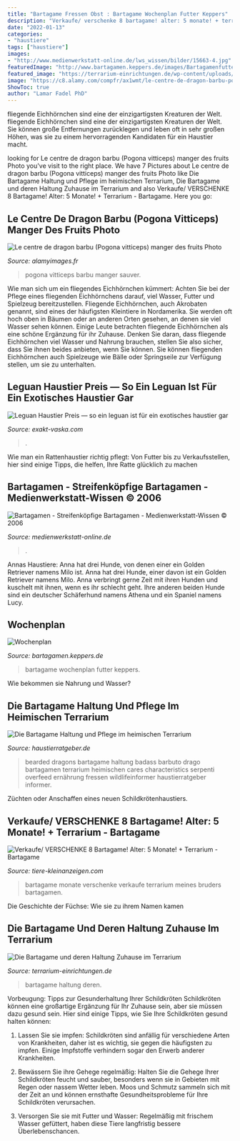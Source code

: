 ```yaml
---
title: "Bartagame Fressen Obst : Bartagame Wochenplan Futter Keppers"
description: "Verkaufe/ verschenke 8 bartagame! alter: 5 monate! + terrarium"
date: "2022-01-13"
categories:
- "haustiere"
tags: ["haustiere"]
images:
- "http://www.medienwerkstatt-online.de/lws_wissen/bilder/15663-4.jpg"
featuredImage: "http://www.bartagamen.keppers.de/images/Bartagamenfutter.jpg"
featured_image: "https://terrarium-einrichtungen.de/wp-content/uploads/2021/02/bartagame-3-300x233.jpg"
image: "https://c8.alamy.com/compfr/ax1wmt/le-centre-de-dragon-barbu-pogona-vitticeps-manger-des-fruits-ax1wmt.jpg"
ShowToc: true
author: "Lamar Fadel PhD"
---
```



fliegende Eichhörnchen sind eine der einzigartigsten Kreaturen der Welt.
fliegende Eichhörnchen sind eine der einzigartigsten Kreaturen der Welt. Sie können große Entfernungen zurücklegen und leben oft in sehr großen Höhen, was sie zu einem hervorragenden Kandidaten für ein Haustier macht.

	

		
looking for Le centre de dragon barbu (Pogona vitticeps) manger des fruits Photo you've visit to the right place. We have 7 Pictures about Le centre de dragon barbu (Pogona vitticeps) manger des fruits Photo like Die Bartagame Haltung und Pflege im heimischen Terrarium, Die Bartagame und deren Haltung Zuhause im Terrarium and also Verkaufe/ VERSCHENKE 8 Bartagame! Alter: 5 Monate! + Terrarium - Bartagame. Here you go:
		
    
## Le Centre De Dragon Barbu (Pogona Vitticeps) Manger Des Fruits Photo

<img loading=lazy src="https://c8.alamy.com/compfr/ax1wmt/le-centre-de-dragon-barbu-pogona-vitticeps-manger-des-fruits-ax1wmt.jpg" onerror="this.onerror=null;this.src='https://tse2.mm.bing.net/th?id=OIP.G0JFTiPVIdgCNn_cqeuoXgHaFe&amp;pid=15.1';" alt="Le centre de dragon barbu (Pogona vitticeps) manger des fruits Photo">

_Source: alamyimages.fr_

>pogona vitticeps barbu manger sauver. 

	

Wie man sich um ein fliegendes Eichhörnchen kümmert: Achten Sie bei der Pflege eines fliegenden Eichhörnchens darauf, viel Wasser, Futter und Spielzeug bereitzustellen.
Fliegende Eichhörnchen, auch Akrobaten genannt, sind eines der häufigsten Kleintiere in Nordamerika. Sie werden oft hoch oben in Bäumen oder an anderen Orten gesehen, an denen sie viel Wasser sehen können. Einige Leute betrachten fliegende Eichhörnchen als eine schöne Ergänzung für ihr Zuhause. Denken Sie daran, dass fliegende Eichhörnchen viel Wasser und Nahrung brauchen, stellen Sie also sicher, dass Sie ihnen beides anbieten, wenn Sie können. Sie können fliegenden Eichhörnchen auch Spielzeuge wie Bälle oder Springseile zur Verfügung stellen, um sie zu unterhalten.

    
## Leguan Haustier Preis — So Ein Leguan Ist Für Ein Exotisches Haustier Gar

<img loading=lazy src="https://exakt-vaska.com/gizu/VXC2xrXAMT0jJ8Nrt93Q0AHaFj.jpg" onerror="this.onerror=null;this.src='https://tse1.mm.bing.net/th?id=OIP.0VkqfzlgrWAiVFSkcEKHTwAAAA&amp;pid=15.1';" alt="Leguan Haustier Preis — so ein leguan ist für ein exotisches haustier gar">

_Source: exakt-vaska.com_

>. 

	

Wie man ein Rattenhaustier richtig pflegt: Von Futter bis zu Verkaufsstellen, hier sind einige Tipps, die helfen, Ihre Ratte glücklich zu machen

    
## Bartagamen - Streifenköpfige Bartagamen - Medienwerkstatt-Wissen © 2006

<img loading=lazy src="http://www.medienwerkstatt-online.de/lws_wissen/bilder/15663-4.jpg" onerror="this.onerror=null;this.src='https://tse1.mm.bing.net/th?id=OIP.GNC_miBp3R4MUiTru3dSXQHaEm&amp;pid=15.1';" alt="Bartagamen - Streifenköpfige Bartagamen - Medienwerkstatt-Wissen © 2006">

_Source: medienwerkstatt-online.de_

>. 

	

Annas Haustiere: Anna hat drei Hunde, von denen einer ein Golden Retriever namens Milo ist.
Anna hat drei Hunde, einer davon ist ein Golden Retriever namens Milo. Anna verbringt gerne Zeit mit ihren Hunden und kuschelt mit ihnen, wenn es ihr schlecht geht. Ihre anderen beiden Hunde sind ein deutscher Schäferhund namens Athena und ein Spaniel namens Lucy.

    
## Wochenplan

<img loading=lazy src="http://www.bartagamen.keppers.de/images/Bartagamenfutter.jpg" onerror="this.onerror=null;this.src='https://tse1.mm.bing.net/th?id=OIP.Rhv8X8dVnlTeFo1UFp9B3gHaEs&amp;pid=15.1';" alt="Wochenplan">

_Source: bartagamen.keppers.de_

>bartagame wochenplan futter keppers. 

	

Wie bekommen sie Nahrung und Wasser?

    
## Die Bartagame Haltung Und Pflege Im Heimischen Terrarium

<img loading=lazy src="https://www.haustierratgeber.de/wp-content/uploads/2020/01/Bartagame-Haltung3-1.jpg" onerror="this.onerror=null;this.src='https://tse1.mm.bing.net/th?id=OIP.4Cm0iTLdCAdd7TtuG5JmVAHaE7&amp;pid=15.1';" alt="Die Bartagame Haltung und Pflege im heimischen Terrarium">

_Source: haustierratgeber.de_

>bearded dragons bartagame haltung badass barbuto drago bartagamen terrarium heimischen cares characteristics serpenti overfeed ernährung fressen wildlifeinformer haustierratgeber informer. 

	

Züchten oder Anschaffen eines neuen Schildkrötenhaustiers.

    
## Verkaufe/ VERSCHENKE 8 Bartagame! Alter: 5 Monate! + Terrarium - Bartagame

<img loading=lazy src="https://www.tiere-kleinanzeigen.com/export/6cbc4425db6cf5ca757931ac293a1.jpg" onerror="this.onerror=null;this.src='https://tse4.mm.bing.net/th?id=OIP.80Tkb4pD_dSYhfQhjQtkXgHaFj&amp;pid=15.1';" alt="Verkaufe/ VERSCHENKE 8 Bartagame! Alter: 5 Monate! + Terrarium - Bartagame">

_Source: tiere-kleinanzeigen.com_

>bartagame monate verschenke verkaufe terrarium meines bruders bartagamen. 

	

Die Geschichte der Füchse: Wie sie zu ihrem Namen kamen

    
## Die Bartagame Und Deren Haltung Zuhause Im Terrarium

<img loading=lazy src="https://terrarium-einrichtungen.de/wp-content/uploads/2021/02/bartagame-3-300x233.jpg" onerror="this.onerror=null;this.src='https://tse2.mm.bing.net/th?id=OIP.RGUce-7LokB_Rd8Kn-UByQAAAA&amp;pid=15.1';" alt="Die Bartagame und deren Haltung Zuhause im Terrarium">

_Source: terrarium-einrichtungen.de_

>bartagame haltung deren. 

	

Vorbeugung: Tipps zur Gesunderhaltung Ihrer Schildkröten
Schildkröten können eine großartige Ergänzung für Ihr Zuhause sein, aber sie müssen dazu gesund sein. Hier sind einige Tipps, wie Sie Ihre Schildkröten gesund halten können:
1. Lassen Sie sie impfen: Schildkröten sind anfällig für verschiedene Arten von Krankheiten, daher ist es wichtig, sie gegen die häufigsten zu impfen. Einige Impfstoffe verhindern sogar den Erwerb anderer Krankheiten.

2. Bewässern Sie ihre Gehege regelmäßig: Halten Sie die Gehege Ihrer Schildkröten feucht und sauber, besonders wenn sie in Gebieten mit Regen oder nassem Wetter leben. Moos und Schmutz sammeln sich mit der Zeit an und können ernsthafte Gesundheitsprobleme für Ihre Schildkröten verursachen.

3. Versorgen Sie sie mit Futter und Wasser: Regelmäßig mit frischem Wasser gefüttert, haben diese Tiere langfristig bessere Überlebenschancen.

